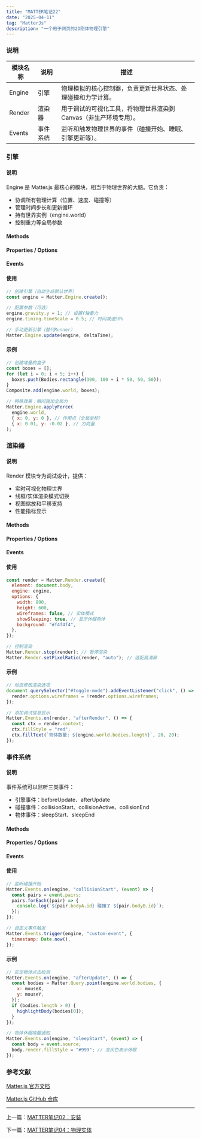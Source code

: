 ```yaml
---
title: "MATTER笔记22"
date: "2025-04-11"
tag: "MatterJs"
description: "一个用于网页的2D刚体物理引擎"
---
```


### 说明

| 模块名称 | 说明     | 描述                                                              |
| -------- | -------- | ----------------------------------------------------------------- |
| Engine   | 引擎     | 物理模拟的核心控制器，负责更新世界状态、处理碰撞和力学计算。      |
| Render   | 渲染器   | 用于调试的可视化工具，将物理世界渲染到 Canvas（非生产环境专用）。 |
| Events   | 事件系统 | 监听和触发物理世界的事件（碰撞开始、睡眠、引擎更新等）。          |

### 引擎

#### 说明

Engine 是 Matter.js 最核心的模块，相当于物理世界的大脑。它负责：

- 协调所有物理计算（位置、速度、碰撞等）
- 管理时间步长和更新循环
- 持有世界实例（engine.world）
- 控制重力等全局参数

#### Methods

#### Properties / Options

#### Events

#### 使用

```js
// 创建引擎（自动生成默认世界）
const engine = Matter.Engine.create();

// 配置参数（可选）
engine.gravity.y = 1; // 设置Y轴重力
engine.timing.timeScale = 0.5; // 时间减速50%

// 手动更新引擎（替代Runner）
Matter.Engine.update(engine, deltaTime);
```

#### 示例

```js
// 创建堆叠的盒子
const boxes = [];
for (let i = 0; i < 5; i++) {
  boxes.push(Bodies.rectangle(300, 100 + i * 50, 50, 50));
}
Composite.add(engine.world, boxes);

// 特殊效果：瞬间施加全局力
Matter.Engine.applyForce(
  engine.world,
  { x: 0, y: 0 }, // 作用点（全局坐标）
  { x: 0.01, y: -0.02 }, // 力向量
);
```

### 渲染器

#### 说明

Render 模块专为调试设计，提供：

- 实时可视化物理世界
- 线框/实体渲染模式切换
- 视图缩放和平移支持
- 性能指标显示

#### Methods

#### Properties / Options

#### Events

#### 使用

```js
const render = Matter.Render.create({
  element: document.body,
  engine: engine,
  options: {
    width: 800,
    height: 600,
    wireframes: false, // 实体模式
    showSleeping: true, // 显示休眠物体
    background: "#f4f4f4",
  },
});

// 控制渲染
Matter.Render.stop(render); // 暂停渲染
Matter.Render.setPixelRatio(render, "auto"); // 适配高清屏
```

#### 示例

```js
// 动态修改渲染选项
document.querySelector("#toggle-mode").addEventListener("click", () => {
  render.options.wireframes = !render.options.wireframes;
});

// 添加调试信息显示
Matter.Events.on(render, "afterRender", () => {
  const ctx = render.context;
  ctx.fillStyle = "red";
  ctx.fillText(`物体数量: ${engine.world.bodies.length}`, 20, 20);
});
```

### 事件系统

#### 说明

事件系统可以监听三类事件：

- 引擎事件：beforeUpdate、afterUpdate
- 碰撞事件：collisionStart、collisionActive、collisionEnd
- 物体事件：sleepStart、sleepEnd

#### Methods

#### Properties / Options

#### Events

#### 使用

```js
// 监听碰撞开始
Matter.Events.on(engine, "collisionStart", (event) => {
  const pairs = event.pairs;
  pairs.forEach((pair) => {
    console.log(`${pair.bodyA.id} 碰撞了 ${pair.bodyB.id}`);
  });
});

// 自定义事件触发
Matter.Events.trigger(engine, "custom-event", {
  timestamp: Date.now(),
});
```

#### 示例

```js
// 实现物体点击检测
Matter.Events.on(engine, "afterUpdate", () => {
  const bodies = Matter.Query.point(engine.world.bodies, {
    x: mouseX,
    y: mouseY,
  });
  if (bodies.length > 0) {
    highlightBody(bodies[0]);
  }
});

// 物体休眠唤醒通知
Matter.Events.on(engine, "sleepStart", (event) => {
  const body = event.source;
  body.render.fillStyle = "#999"; // 变灰色表示休眠
});
```

### 参考文献

[Matter.js 官方文档](https://brm.io/matter-js/docs/)

[Matter.js GitHub 仓库](https://github.com/liabru/matter-js)

---

上一篇：[MATTER笔记02：安装](/posts/post-016)

下一篇：[MATTER笔记04：物理实体](/posts/post-018)
